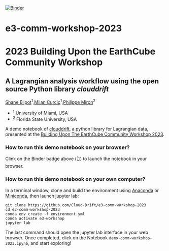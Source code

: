 [![Binder](https://mybinder.org/badge_logo.svg)](https://mybinder.org/v2/gh/Cloud-Drift/e3-comm-workshop-2023/HEAD?urlpath=https%3A%2F%2Fgithub.com%2FCloud-Drift%2Fe3-comm-workshop-2023%2Fblob%2Fmain%2Fdemo-comm-workshop-2023.ipynb)

# e3-comm-workshop-2023

# 2023 Building Upon the EarthCube Community Workshop 

## A Lagrangian analysis workflow using the open source Python library *clouddrift*

[Shane Elipot](https://github.com/selipot)<sup>1</sup>,[Milan Curcic](https://github.com/milancurcic)<sup>1</sup>,[Philippe Miron](https://github.com/philippemiron)<sup>2</sup>

- <sup>1</sup> University of Miami, USA
- <sup>2</sup> Florida State University, USA

A demo notebook of [clouddrift](https://github.com/Cloud-Drift/clouddrift), a python library for Lagrangian data, presented at the [Building Upon The EarthCube Community Workshop 2023](https://isi-usc-edu.github.io/building-upon-the-earthcube-community/).


### How to run this demo notebook on your browser?

Clink on the Binder badge above (:point_up_2:) to launch the notebook in your browser.

### How to run this demo notebook on your own computer?

In a terminal window, clone and build the environment using [Anaconda](https://docs.conda.io/en/latest/) or [Miniconda](https://docs.conda.io/en/latest/miniconda.html), then launch jupyter lab:

```
git clone https://github.com/Cloud-Drift/e3-comm-workshop-2023
cd e3-comm-workshop-2023
conda env create -f environment.yml
conda activate e3-workshop
jupyter lab
```

The last command should open the jupyter lab interface in your web browser. Once completed, click on the Notebook `demo-comm-workshop-2023.ipynb`, and start exploring!
